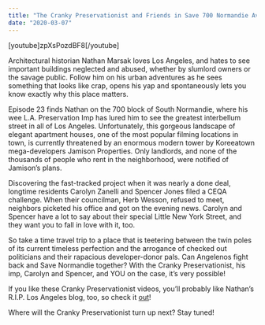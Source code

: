 ```yaml
---
title: "The Cranky Preservationist and Friends in Save 700 Normandie Avenue, Koreatown's Little New York Street (episode 23)"
date: "2020-03-07"
---
```


\[youtube\]zpXsPozdBF8\[/youtube\]

Architectural historian Nathan Marsak loves Los Angeles, and hates to see important buildings neglected and abused, whether by slumlord owners or the savage public. Follow him on his urban adventures as he sees something that looks like crap, opens his yap and spontaneously lets you know exactly why this place matters.

Episode 23 finds Nathan on the 700 block of South Normandie, where his wee L.A. Preservation Imp has lured him to see the greatest interbellum street in all of Los Angeles. Unfortunately, this gorgeous landscape of elegant apartment houses, one of the most popular filming locations in town, is currently threatened by an enormous modern tower by Koreeatown mega-developers Jamison Properties. Only landlords, and none of the thousands of people who rent in the neighborhood, were notified of Jamison’s plans.

Discovering the fast-tracked project when it was nearly a done deal, longtime residents Carolyn Zanelli‎ and Spencer Jones filed a CEQA challenge. When their councilman, Herb Wesson, refused to meet, neighbors picketed his office and got on the evening news. Carolyn and Spencer have a lot to say about their special Little New York Street, and they want you to fall in love with it, too.

So take a time travel trip to a place that is teetering between the twin poles of its current timeless perfection and the arrogance of checked out politicians and their rapacious developer-donor pals. Can Angelenos fight back and Save Normandie together? With the Cranky Preservationist, his imp, Carolyn and Spencer, and YOU on the case, it’s very possible!

If you like these Cranky Preservationist videos, you’ll probably like Nathan’s R.I.P. Los Angeles blog, too, so check it [out](http://www.RIPLosAngeles.com)!

Where will the Cranky Preservationist turn up next? Stay tuned!

